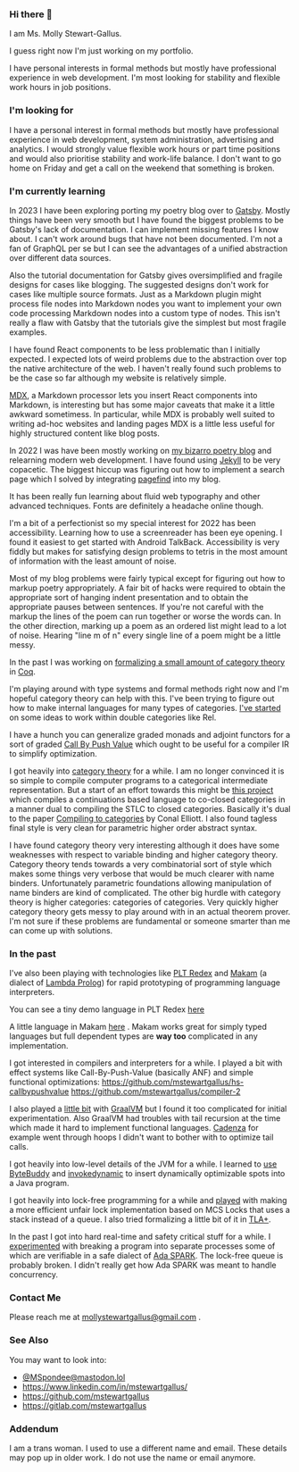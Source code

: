 ### Hi there 👋

I am Ms. Molly Stewart-Gallus.

I guess right now I'm just working on my portfolio.

I have personal interests in formal methods but mostly have
professional experience in web development. I'm most looking for
stability and flexible work hours in job positions.

### I'm looking for

I have a personal interest in formal methods but mostly have
professional experience in web development, system administration,
advertising and analytics.  I would strongly value flexible work hours
or part time positions and would also prioritise stability and
work-life balance.  I don't want to go home on Friday and get a call
on the weekend that something is broken.

### I'm currently learning

In 2023 I have been exploring porting my poetry blog over to
[Gatsby](gatsbyjs.com).  Mostly things have been very smooth but I
have found the biggest problems to be Gatsby's lack of documentation.
I can implement missing features I know about.  I can't work around
bugs that have not been documented.  I'm not a fan of GraphQL per se
but I can see the advantages of a unified abstraction over different
data sources.

Also the tutorial documentation for Gatsby gives oversimplified and
fragile designs for cases like blogging.  The suggested designs don't
work for cases like multiple source formats.  Just as a Markdown
plugin might process file nodes into Markdown nodes you want to
implement your own code processing Markdown nodes into a custom type
of nodes.  This isn't really a flaw with Gatsby that the tutorials
give the simplest but most fragile examples.

I have found React components to be less problematic than I initially
expected.  I expected lots of weird problems due to the abstraction
over top the native architecture of the web.  I haven't really found
such problems to be the case so far although my website is relatively
simple.

[MDX](https://mdxjs.com/), a Markdown processor lets you insert React
components into Markdown, is interesting but has some major caveats
that make it a little awkward sometimess.  In particular, while MDX is
probably well suited to writing ad-hoc websites and landing pages MDX
is a little less useful for highly structured content like blog posts.

In 2022 I was have been mostly working on [my bizarro poetry
blog](https://github.com/mstewartgallus/mstewartgallus.github.io) and
relearning modern web development.  I have found using
[Jekyll](https://jekyllrb.com/) to be very copacetic.  The biggest
hiccup was figuring out how to implement a search page which I solved
by integrating [pagefind](pagefind.app]) into my blog.

It has been really fun learning about fluid web typography and other
advanced techniques.  Fonts are definitely a headache online though.

I'm a bit of a perfectionist so my special interest for 2022 has been
accessibility.  Learning how to use a screenreader has been eye
opening.  I found it easiest to get started with Android TalkBack.
Accessibility is very fiddly but makes for satisfying design problems
to tetris in the most amount of information with the least amount of
noise.

Most of my blog problems were fairly typical except for figuring out
how to markup poetry appropriately.  A fair bit of hacks were required
to obtain the appropriate sort of hanging indent presentation and to
obtain the appropriate pauses between sentences.  If you're not
careful with the markup the lines of the poem can run together or
worse the words can.  In the other direction, marking up a poem as an
ordered list might lead to a lot of noise.  Hearing "line m of n"
every single line of a poem might be a little messy.

In the past I was working on [formalizing a small amount of category
theory](https://github.com/mstewartgallus/category-fun) in
[Coq](https://coq.inria.fr/).

I'm playing around with type systems and formal methods right now and
I'm hopeful category theory can help with this.  I've been trying to
figure out how to make internal languages for many types of
categories. [I've
started](https://github.com/mstewartgallus/doublecatrel) on some ideas
to work within double categories like Rel.

I have a hunch you can generalize graded monads and adjoint functors
for a sort of graded [Call By Push
Value](https://en.wikipedia.org/wiki/Call-by-push-value) which ought
to be useful for a compiler IR to simplify optimization.

I got heavily into [category
theory](http://nlab-pages.s3.us-east-2.amazonaws.com/nlab/show/category+theory#idea)
for a while. I am no longer convinced it is so simple to compile
computer programs to a categorical intermediate representation.  But a
start of an effort towards this might be [this
project](https://github.com/mstewartgallus/prologish) which compiles a
continuations based language to co-closed categories in a manner dual
to compiling the STLC to closed categories.  Basically it's dual to
the paper [Compiling to
categories](http://conal.net/papers/compiling-to-categories/) by Conal
Elliott.  I also found tagless final style is very clean for
parametric higher order abstract syntax.

I have found category theory very interesting although it does have
some weaknesses with respect to variable binding and higher category
theory.  Category theory tends towards a very combinatorial sort of
style which makes some things very verbose that would be much clearer
with name binders.  Unfortunately parametric foundations allowing
manipulation of name binders are kind of complicated.  The other big
hurdle with category theory is higher categories: categories of
categories.  Very quickly higher category theory gets messy to play
around with in an actual theorem prover.  I'm not sure if these
problems are fundamental or someone smarter than me can come up with
solutions.

### In the past

I've also been playing with technologies like [PLT
Redex](https://redex.racket-lang.org/) and
[Makam](http://astampoulis.github.io/makam/) (a dialect of [Lambda
Prolog](https://www.lix.polytechnique.fr/~dale/lProlog/)) for rapid
prototyping of programming language interpreters.

You can see a tiny demo language in PLT Redex
[here](https://github.com/mstewartgallus/playground/blob/master/coexp.rkt)

A little language in Makam
[here](https://github.com/mstewartgallus/coc-makam) . Makam works
great for simply typed languages but full dependent types are **way
too** complicated in any implementation.

I got interested in compilers and interpreters for a while. I played a
bit with effect systems like Call-By-Push-Value (basically ANF) and
simple functional optimizations:
https://github.com/mstewartgallus/hs-callbypushvalue
https://github.com/mstewartgallus/compiler-2

I also played a [little bit](https://github.com/mstewartgallus/peacod)
with [GraalVM](https://www.graalvm.org/) but I found it too
complicated for initial experimentation.  Also GraalVM had troubles
with tail recursion at the time which made it hard to implement
functional languages.  [Cadenza](https://github.com/ekmett/cadenza)
for example went through hoops I didn't want to bother with to
optimize tail calls.

I got heavily into low-level details of the JVM for a while.  I
learned to [use](https://github.com/mstewartgallus/heaps)
[ByteBuddy](https://bytebuddy.net/) and
[invokedynamic](https://blogs.oracle.com/javamagazine/post/understanding-java-method-invocation-with-invokedynamic)
to insert dynamically optimizable spots into a Java program.

I got heavily into lock-free programming for a while and
[played](https://github.com/mstewartgallus/stacklock) with making a
more efficient unfair lock implementation based on MCS Locks that uses
a stack instead of a queue. I also tried formalizing a little bit of
it in [TLA+](https://lamport.azurewebsites.net/tla/high-level-view.html).

In the past I got into hard real-time and safety critical stuff for a
while. I
[experimented](https://github.com/mstewartgallus/linted/tree/master)
with breaking a program into separate processes some of which are
verifiable in a safe dialect of [Ada
SPARK](https://www.adacore.com/about-spark). The lock-free queue is
probably broken.  I didn't really get how Ada SPARK was meant to
handle concurrency.

### Contact Me

Please reach me at mollystewartgallus@gmail.com .

### See Also

You may want to look into:

- <a rel="me" href="https://mastodon.lol/@MSpondee">\@MSpondee\@mastodon.lol</a>
- https://www.linkedin.com/in/mstewartgallus/
- https://github.com/mstewartgallus
- https://gitlab.com/mstewartgallus

### Addendum

I am a trans woman. I used to use a different name and email. These details may pop up in
older work.  I do not use the name or email anymore.

<!--
**mstewartgallus/mstewartgallus** is a ✨ _special_ ✨ repository
because its `README.md` (this file) appears on your GitHub profile.

Here are some ideas to get you started:

- 🔭 I’m currently working on ...
- 🌱 I’m currently learning ...
- 👯 I’m looking to collaborate on ...
- 🤔 I’m looking for help with ...
- 💬 Ask me about ...
- 📫 How to reach me: ...
- 😄 Pronouns: ...
- ⚡ Fun fact: ...
-->
